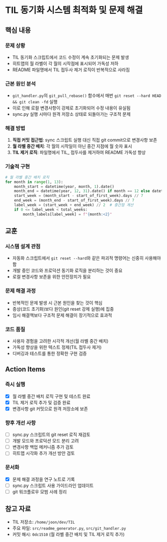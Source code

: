 # TIL 동기화 시스템 최적화 및 문제 해결

## 핵심 내용

### 문제 상황
- TIL 동기화 스크립트에서 코드 수정이 계속 초기화되는 문제 발생
- 히트맵의 월 라벨이 각 월의 시작점에 표시되어 가독성 저하
- README 파일명에서 TIL 접두사 제거 로직이 반복적으로 사라짐

### 근본 원인 분석
- `git_handler.py`의 `git_pull_rebase()` 함수에서 매번 `git reset --hard HEAD && git clean -fd` 실행
- 이로 인해 로컬 변경사항이 강제로 초기화되어 수정 내용이 유실됨
- sync.py 실행 시마다 원격 저장소 상태로 되돌아가는 구조적 문제

### 해결 방법
1. **직접 커밋 접근법**: sync 스크립트 실행 대신 직접 git commit으로 변경사항 보존
2. **월 라벨 중간 배치**: 각 월의 시작일이 아닌 중간 지점에 월 숫자 표시
3. **TIL 제거 로직**: 파일명에서 TIL_ 접두사를 제거하여 README 가독성 향상

### 기술적 구현
```python
# 월 라벨 중간 배치 로직
for month in range(1, 13):
    month_start = datetime(year, month, 1).date()
    month_end = datetime(year, 12, 31).date() if month == 12 else datetime(year, month + 1, 1).date() - timedelta(days=1)
    start_week = (month_start - start_of_first_week).days // 7
    end_week = (month_end - start_of_first_week).days // 7
    label_week = (start_week + end_week) // 2  # 중간점 계산
    if 0 <= label_week < total_weeks:
        month_labels[label_week] = f"{month:<2}"
```

## 교훈

### 시스템 설계 관점
- 자동화 스크립트에서 `git reset --hard`와 같은 파괴적 명령어는 신중히 사용해야 함
- 개발 중인 코드와 프로덕션 동기화 로직을 분리하는 것이 중요
- 로컬 변경사항 보존을 위한 안전장치가 필요

### 문제 해결 과정
- 반복적인 문제 발생 시 근본 원인을 찾는 것이 핵심
- 증상(코드 초기화)보다 원인(git reset 강제 실행)에 집중
- 임시 해결책보다 구조적 문제 해결이 장기적으로 효과적

### 코드 품질
- 사용자 경험을 고려한 시각적 개선(월 라벨 중간 배치)
- 가독성 향상을 위한 텍스트 정제(TIL 접두사 제거)
- 디버깅과 테스트를 통한 정확한 구현 검증

## Action Items

### 즉시 실행
- [x] 월 라벨 중간 배치 로직 구현 및 테스트 완료
- [x] TIL 제거 로직 추가 및 검증 완료
- [x] 변경사항 git 커밋으로 원격 저장소에 보존

### 향후 개선 사항
- [ ] sync.py 스크립트의 git reset 로직 재검토
- [ ] 개발 모드와 프로덕션 모드 분리 고려
- [ ] 변경사항 백업 메커니즘 추가 검토
- [ ] 히트맵 시각화 추가 개선 방안 검토

### 문서화
- [x] 문제 해결 과정을 연구 노트로 기록
- [ ] sync.py 스크립트 사용 가이드라인 업데이트
- [ ] git 워크플로우 모범 사례 정리

## 참고 자료
- TIL 저장소: `/home/joon/dev/TIL`
- 주요 파일: `src/readme_generator.py`, `src/git_handler.py`
- 커밋 해시: `0dc1510` (월 라벨 중간 배치 및 TIL 제거 로직 추가)